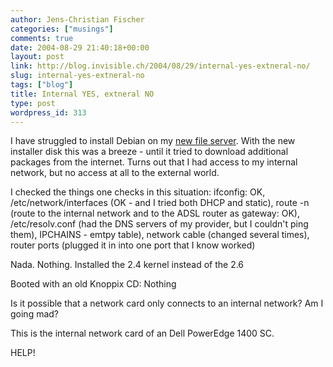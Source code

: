 ```yaml
---
author: Jens-Christian Fischer
categories: ["musings"]
comments: true
date: 2004-08-29 21:40:18+00:00
layout: post
link: http://blog.invisible.ch/2004/08/29/internal-yes-extneral-no/
slug: internal-yes-extneral-no
tags: ["blog"]
title: Internal YES, extneral NO
type: post
wordpress_id: 313
---
```


I have struggled to install Debian on my [new file server](/archives/000311.html). With the new installer disk this was a breeze - until it tried to download additional packages from the internet. Turns out that I had access to my internal network, but no access at all to the external world.

I checked the things one checks in this situation: ifconfig: OK, /etc/network/interfaces (OK - and I tried both DHCP and static), route -n (route to the internal network and to the ADSL router as gateway: OK), /etc/resolv.conf (had the DNS servers of my provider, but I couldn't ping them), IPCHAINS - emtpy table), network cable (changed several times), router ports (plugged it in into one port that I know worked)

Nada. Nothing. Installed the 2.4 kernel instead of the 2.6

Booted with an old Knoppix CD: Nothing

Is it possible that a network card only connects to an internal network? Am I going mad?

This is the internal network card of an Dell PowerEdge 1400 SC.

HELP!
